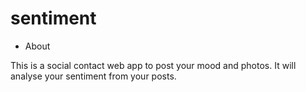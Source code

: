 sentiment
=========

- About

This is a social contact web app to post your mood and photos.
It will analyse your sentiment from your posts.

